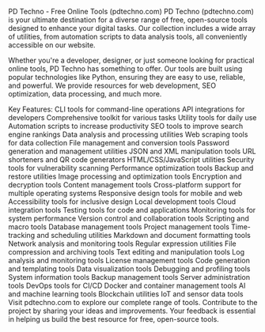 PD Techno - Free Online Tools (pdtechno.com)
PD Techno (pdtechno.com) is your ultimate destination for a diverse range of free, open-source tools designed to enhance your digital tasks. Our collection includes a wide array of utilities, from automation scripts to data analysis tools, all conveniently accessible on our website.

Whether you're a developer, designer, or just someone looking for practical online tools, PD Techno has something to offer. Our tools are built using popular technologies like Python, ensuring they are easy to use, reliable, and powerful. We provide resources for web development, SEO optimization, data processing, and much more.

Key Features:
CLI tools for command-line operations
API integrations for developers
Comprehensive toolkit for various tasks
Utility tools for daily use
Automation scripts to increase productivity
SEO tools to improve search engine rankings
Data analysis and processing utilities
Web scraping tools for data collection
File management and conversion tools
Password generation and management utilities
JSON and XML manipulation tools
URL shorteners and QR code generators
HTML/CSS/JavaScript utilities
Security tools for vulnerability scanning
Performance optimization tools
Backup and restore utilities
Image processing and optimization tools
Encryption and decryption tools
Content management tools
Cross-platform support for multiple operating systems
Responsive design tools for mobile and web
Accessibility tools for inclusive design
Local development tools
Cloud integration tools
Testing tools for code and applications
Monitoring tools for system performance
Version control and collaboration tools
Scripting and macro tools
Database management tools
Project management tools
Time-tracking and scheduling utilities
Markdown and document formatting tools
Network analysis and monitoring tools
Regular expression utilities
File compression and archiving tools
Text editing and manipulation tools
Log analysis and monitoring tools
License management tools
Code generation and templating tools
Data visualization tools
Debugging and profiling tools
System information tools
Backup management tools
Server administration tools
DevOps tools for CI/CD
Docker and container management tools
AI and machine learning tools
Blockchain utilities
IoT and sensor data tools
Visit pdtechno.com to explore our complete range of tools. Contribute to the project by sharing your ideas and improvements. Your feedback is essential in helping us build the best resource for free, open-source tools.
